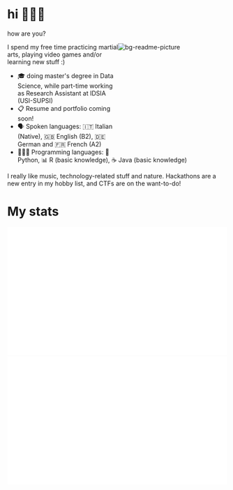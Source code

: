 # hi 🙋🏻‍♂️
how are you?

<img src="https://icon-library.com/images/cat-icon-gif/cat-icon-gif-1.jpg" align="right" alt="bg-readme-picture" width="250" height="250">
<!--img src="https://media.giphy.com/media/yALcFbrKshfoY/giphy.gif" align="right" alt="bg-readme-picture" width="250" height="285" /-->
<!--img src="https://media.tenor.com/mTj_CD3YTNAAAAAi/breakdown-white.gif" align="right" alt="bg-readme-picture" /-->
<!--img src="https://media.tenor.com/jP0qr_Ha7_MAAAAi/darksouls-knight.gif" align="right" alt="bg-readme-picture" /-->

I spend my free time practicing martial arts, playing video games and/or learning new stuff :)

- 🎓 doing master's degree in Data Science, while part-time working as Research Assistant at IDSIA (USI-SUPSI)
- 📋 Resume and portfolio coming soon!
- 🗣 Spoken languages:  🇮🇹 Italian (Native), 🇬🇧 English (B2), 🇩🇪 German and 🇫🇷 French (A2)
- 👨🏻‍💻 Programming languages: 🐍 Python, 📊 R (basic knowledge), ☕️ Java (basic knowledge)

I really like music, technology-related stuff and nature. Hackathons are a new entry in my hobby list, and CTFs are on the want-to-do!


# My stats
<!--
https://github.community/t/support-theme-context-for-images-in-light-vs-dark-mode/147981/84
-->
<a href="https://github.com/k0ruy/github-stats-transparent">
<img src="https://github.com/k0ruy/github-stats-transparent/blob/output/generated/overview.svg">
<img src="https://github.com/k0ruy/github-stats-transparent/blob/output/generated/languages.svg">

</a>

